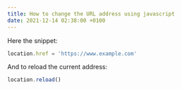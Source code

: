 ```yaml
---
title: How to change the URL address using javascript
date: 2021-12-14 02:38:00 +0100
---
```




Here the snippet:

```js
location.href = 'https://www.example.com'
```

And to reload the current address:

```js
location.reload()
```

